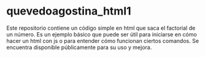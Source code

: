 # quevedoagostina_html1
Este repositorio contiene un código simple en html que saca el factorial de un número. Es un ejemplo básico que puede ser útil para iniciarse en cómo hacer un html con js o para entender cómo funcionan ciertos comandos. Se encuentra disponible públicamente para su uso y mejora.
